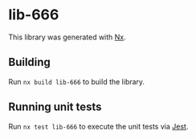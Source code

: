 # lib-666

This library was generated with [Nx](https://nx.dev).

## Building

Run `nx build lib-666` to build the library.

## Running unit tests

Run `nx test lib-666` to execute the unit tests via [Jest](https://jestjs.io).
